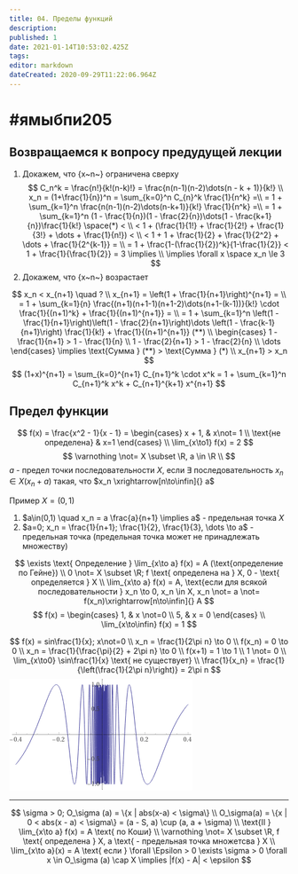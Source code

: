 ```yaml
---
title: 04. Пределы функций
description: 
published: 1
date: 2021-01-14T10:53:02.425Z
tags: 
editor: markdown
dateCreated: 2020-09-29T11:22:06.964Z
---
```


# #ямыбпи205

## Возвращаемся к вопросу предудущей лекции
1) Докажем, что {x~n~} ограничена сверху
$$
C_n^k = \frac{n!}{k!(n-k)!} = \frac{n(n-1)(n-2)\dots(n - k + 1)}{k!} \\
x_n = (1+\frac{1}{n})^n = \sum_{k=0}^n C_{n}^k \frac{1}{n^k} =\\
= 1 + \sum_{k=1}^n \frac{n(n-1)(n-2)\dots(n-k+1)}{k!} \frac{1}{n^k} =\\ = 1 + \sum_{k=1}^n (1 - \frac{1}{n})(1 - \frac{2}{n})\dots(1 - \frac{k+1}{n})\frac{1}{k!} \space(*) < \\
< 1 + (\frac{1}{1!} + \frac{1}{2!} + \frac{1}{3!} + \dots + \frac{1}{n!}) < \\
< 1 + 1 + \frac{1}{2} + \frac{1}{2^2} + \dots + \frac{1}{2^{k-1}} = \\
= 1 + \frac{1-(\frac{1}{2})^k}{1-\frac{1}{2}} < 1 + \frac{1}{\frac{1}{2}} = 3 \implies \\
\implies \forall x \space x_n \le 3
$$
2) Докажем, что {x~n~} возрастает

$$
x_n < x_{n+1} \quad ? \\
x_{n+1} = \left(1 + \frac{1}{n+1}\right)^{n+1} = \\
= 1 + \sum_{k=1}{n} \frac{(n+1)(n+1-1)(n+1-2)\dots(n+1-(k-1))}{k!} \cdot \frac{1}{(n+1)^k} + 
\frac{1}{(n+1)^{n+1}} = \\
= 1 + \sum_{k=1}^n \left(1 - \frac{1}{n+1}\right)\left(1 - \frac{2}{n+1}\right)\dots
\left(1 - \frac{k-1}{n+1}\right) \frac{1}{k!} + \frac{1}{(n+1)^{n+1}} (**) \\
\begin{cases}
1 - \frac{1}{n+1} > 1 - \frac{1}{n} \\
1 - \frac{2}{n+1} > 1 - \frac{2}{n} \\
\dots
\end{cases} \implies 
\text{Сумма } (**) > \text{Сумма } (*) \\
x_{n+1} > x_n
$$
$$
(1+x)^{n+1} = \sum_{k=0}^{n+1} C_{n+1}^k \cdot x^k = 1 + \sum_{k=1}^n C_{n+1}^k x^k +
C_{n+1}^{k+1} x^{n+1}
$$

## Предел функции
$$
f(x) = \frac{x^2 - 1}{x - 1} = \begin{cases}
x + 1, & x\not= 1 \\
\text{не определена} & x=1
\end{cases} \\
\lim_{x\to1} f(x) = 2
$$
$$
\varnothing \not= X \subset \R, a \in \R \\
$$
$a$ - предел точки последовательности $X$, если $\exists$ последовательность $x_n \in X (x_n + a)$ такая, что $x_n \xrightarrow[n\to\infin]{} a$

Пример $X = (0, 1)$
1) $a\in(0,1) \quad x_n = a \frac{a}{n+1} \implies a$ - предельная точка $X$
2) $a=0; x_n = \frac{1}{n+1}; \frac{1}{2}, \frac{1}{3}, \dots \to a$ - предельная точка (предельная точка может не принадлежать множеству)

$$
\exists \text{ Определение } \lim_{x\to a} f(x) = A (\text{определение по Гейне}) \\
0 \not= X \subset \R; f \text{ определена на } X, 0 - \text{ определяется } X \\
\lim_{x\to a} f(x) = A, \text{если для всякой последовательности } x_n \to 0, x_n \in X, x_n \not= a \not= f(x_n)\xrightarrow[n\to\infin]{} A
$$
$$
f(x) = \begin{cases}
1, & x \not=0 \\
5, & x = 0
\end{cases} \\
\lim_{x\to\infin} f(x) = 1
$$

$$
f(x) = sin\frac{1}{x}; x\not=0 \\
x_n = \frac{1}{2\pi n} \to 0 \\
f(x_n) = 0 \to 0 \\
x_n = \frac{1}{\frac{\pi}{2} + 2\pi n} \to 0 \\
f(x+1) = 1 \to 1 \\
1 \not= 0 \\
\lim_{x\to0} \sin\frac{1}{x} \text{ не существует} \\
\frac{1}{x_n} = \frac{1}{\left(\frac{1}{2\pi n}\right)} = 2\pi n
$$
![screenshot_2020-09-29_plot_sin(1_x)_from_-0_4_to_0_4_-_wolfram_alpha(1).png](/screenshot_2020-09-29_plot_sin(1_x)_from_-0_4_to_0_4_-_wolfram_alpha(1).png)

---
$$
\sigma > 0; O_\sigma (a) = \{x | abs(x-a) < \sigma\} \\
O_\sigma(a) = \{x | 0 < abs(x - a) < \sigma\} = (a - S, a) \cup (a, a + \sigma) \\
\text{II } \lim_{x\to a} f(x) = A \text{ по Коши} \\
\varnothing \not= X \subset \R, f \text{ определена } X, a \text{ - предельная точка множетсва } X \\
\lim_{x\to a}(x) = A \text{ если } \forall \Epsilon > 0 \exists \sigma > 0 \forall x
\in O_\sigma (a) \cap X \implies |f(x) - A| < \epsilon
$$

